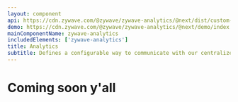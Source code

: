 ```yaml
---
layout: component
api: https://cdn.zywave.com/@zywave/zywave-analytics/@next/dist/custom-elements.json
demo: https://cdn.zywave.com/@zywave/zywave-analytics/@next/demo/index.html
mainComponentName: zywave-analytics
includedElements: ['zywave-analytics']
title: Analytics
subtitle: Defines a configurable way to communicate with our centralized analytics tracking.
---
```


# Coming soon y'all